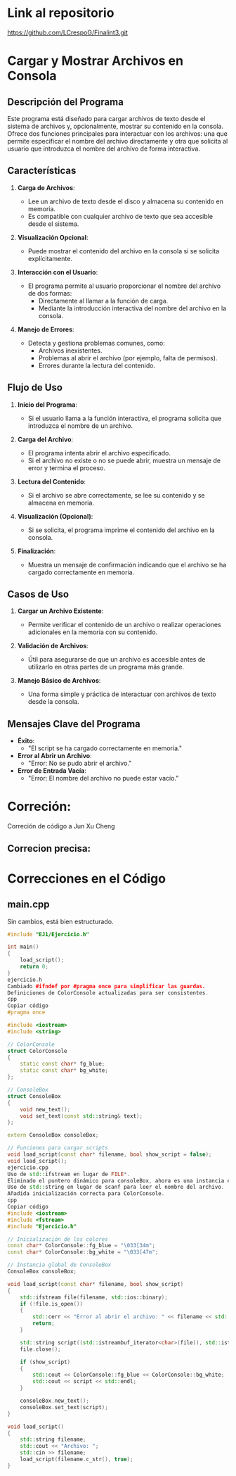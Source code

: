# Link al repositorio
https://github.com/LCrespoG/Finalint3.git

# Cargar y Mostrar Archivos en Consola

## **Descripción del Programa**

Este programa está diseñado para cargar archivos de texto desde el sistema de archivos y, opcionalmente, mostrar su contenido en la consola. Ofrece dos funciones principales para interactuar con los archivos: una que permite especificar el nombre del archivo directamente y otra que solicita al usuario que introduzca el nombre del archivo de forma interactiva.


## **Características**

1. **Carga de Archivos**:
   - Lee un archivo de texto desde el disco y almacena su contenido en memoria.
   - Es compatible con cualquier archivo de texto que sea accesible desde el sistema.

2. **Visualización Opcional**:
   - Puede mostrar el contenido del archivo en la consola si se solicita explícitamente.

3. **Interacción con el Usuario**:
   - El programa permite al usuario proporcionar el nombre del archivo de dos formas:
     - Directamente al llamar a la función de carga.
     - Mediante la introducción interactiva del nombre del archivo en la consola.

4. **Manejo de Errores**:
   - Detecta y gestiona problemas comunes, como:
     - Archivos inexistentes.
     - Problemas al abrir el archivo (por ejemplo, falta de permisos).
     - Errores durante la lectura del contenido.


## **Flujo de Uso**

1. **Inicio del Programa**:
   - Si el usuario llama a la función interactiva, el programa solicita que introduzca el nombre de un archivo.

2. **Carga del Archivo**:
   - El programa intenta abrir el archivo especificado.
   - Si el archivo no existe o no se puede abrir, muestra un mensaje de error y termina el proceso.

3. **Lectura del Contenido**:
   - Si el archivo se abre correctamente, se lee su contenido y se almacena en memoria.

4. **Visualización (Opcional)**:
   - Si se solicita, el programa imprime el contenido del archivo en la consola.

5. **Finalización**:
   - Muestra un mensaje de confirmación indicando que el archivo se ha cargado correctamente en memoria.


## **Casos de Uso**

1. **Cargar un Archivo Existente**:
   - Permite verificar el contenido de un archivo o realizar operaciones adicionales en la memoria con su contenido.

2. **Validación de Archivos**:
   - Útil para asegurarse de que un archivo es accesible antes de utilizarlo en otras partes de un programa más grande.

3. **Manejo Básico de Archivos**:
   - Una forma simple y práctica de interactuar con archivos de texto desde la consola.


## **Mensajes Clave del Programa**

- **Éxito**:
  - "El script se ha cargado correctamente en memoria."
- **Error al Abrir un Archivo**:
  - "Error: No se pudo abrir el archivo."
- **Error de Entrada Vacía**:
  - "Error: El nombre del archivo no puede estar vacío."


# **Correción**:
Correción de código a Jun Xu Cheng

## Correcion precisa:
# Correcciones en el Código

## **main.cpp**
Sin cambios, está bien estructurado.

```cpp
#include "EJ1/Ejercicio.h"

int main()
{
    load_script();
    return 0;
}
ejercicio.h
Cambiado #ifndef por #pragma once para simplificar las guardas.
Definiciones de ColorConsole actualizadas para ser consistentes.
cpp
Copiar código
#pragma once

#include <iostream>
#include <string>

// ColorConsole
struct ColorConsole
{
    static const char* fg_blue;
    static const char* bg_white;
};

// ConsoleBox
struct ConsoleBox
{
    void new_text();
    void set_text(const std::string& text);
};

extern ConsoleBox consoleBox;

// Funciones para cargar scripts
void load_script(const char* filename, bool show_script = false);
void load_script();
ejercicio.cpp
Uso de std::ifstream en lugar de FILE*.
Eliminado el puntero dinámico para consoleBox, ahora es una instancia estática.
Uso de std::string en lugar de scanf para leer el nombre del archivo.
Añadida inicialización correcta para ColorConsole.
cpp
Copiar código
#include <iostream>
#include <fstream>
#include "Ejercicio.h"

// Inicialización de los colores
const char* ColorConsole::fg_blue = "\033[34m";
const char* ColorConsole::bg_white = "\033[47m";

// Instancia global de ConsoleBox
ConsoleBox consoleBox;

void load_script(const char* filename, bool show_script)
{
    std::ifstream file(filename, std::ios::binary);
    if (!file.is_open())
    {
        std::cerr << "Error al abrir el archivo: " << filename << std::endl;
        return;
    }

    std::string script((std::istreambuf_iterator<char>(file)), std::istreambuf_iterator<char>());
    file.close();

    if (show_script)
    {
        std::cout << ColorConsole::fg_blue << ColorConsole::bg_white;
        std::cout << script << std::endl;
    }

    consoleBox.new_text();
    consoleBox.set_text(script);
}

void load_script()
{
    std::string filename;
    std::cout << "Archivo: ";
    std::cin >> filename;
    load_script(filename.c_str(), true);
}
